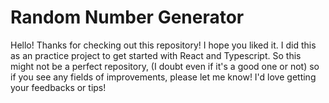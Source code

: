 # Random Number Generator
Hello! Thanks for checking out this repository! I hope you liked it. I did this as an practice project to get started with React and Typescript. So this might not be a perfect repository, (I doubt even if it's a good one or not) so if you see any fields of improvements, please let me know! I'd love getting your feedbacks or tips!
